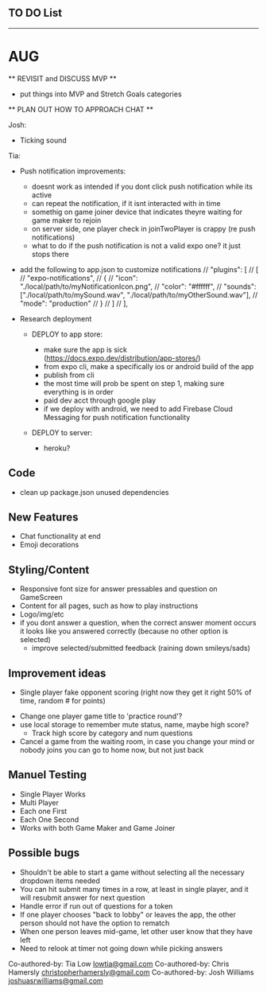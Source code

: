 ## TO DO List
***************************
# AUG

** REVISIT and DISCUSS MVP **
- put things into MVP and Stretch Goals categories

** PLAN OUT HOW TO APPROACH CHAT **


Josh:
- Ticking sound

Tia:
- Push notification improvements:
  - doesnt work as intended if you dont click push notification while its active 
  - can repeat the notification, if it isnt interacted with in time
  - somethig on game joiner device that indicates theyre waiting for game maker to rejoin
  - on server side, one player check in joinTwoPlayer is crappy (re push notifications)
  - what to do if the push notification is not a valid expo one? it just stops there  

- add the following to app.json to customize notifications
    // "plugins": [
    //   [
    //     "expo-notifications",
    //     {
    //       "icon": "./local/path/to/myNotificationIcon.png",
    //       "color": "#ffffff",
    //       "sounds": ["./local/path/to/mySound.wav", "./local/path/to/myOtherSound.wav"],
    //       "mode": "production"
    //     }
    //   ]
    // ],

- Research deployment 
  - DEPLOY to app store:
    - make sure the app is sick (https://docs.expo.dev/distribution/app-stores/)
    - from expo cli, make a specifically ios or android build of the app
    - publish from cli
    - the most time will prob be spent on step 1, making sure everything is in order
    - paid dev acct through google play
    - if we deploy with android, we need to add Firebase Cloud Messaging for push notification functionality

  - DEPLOY to server:
    - heroku?



## Code
- clean up package.json unused dependencies

## New Features
* Chat functionality at end
* Emoji decorations 

## Styling/Content
- Responsive font size for answer pressables and question on GameScreen
- Content for all pages, such as how to play instructions 
- Logo/img/etc
- if you dont answer a question, when the correct answer moment occurs it looks like you answered correctly (because no other option is selected)
  - improve selected/submitted feedback (raining down smileys/sads)

## Improvement ideas
* Single player fake opponent scoring (right now they get it right 50% of time, random # for points)
- Change one player game title to 'practice round'?
- use local storage to remember mute status, name, maybe high score? 
  - Track high score by category and num questions
- Cancel a game from the waiting room, in case you change your mind or nobody joins you can go to home now, but not just back

## Manuel Testing
- Single Player Works
- Multi Player
- Each one First
- Each One Second
- Works with both Game Maker and Game Joiner 

## Possible bugs
- Shouldn't be able to start a game without selecting all the necessary dropdown items needed
- You can hit submit many times in a row, at least in single player, and it will resubmit answer for next question
- Handle error if run out of questions for a token
- If one player chooses "back to lobby" or leaves the app, the other person should not have the option to rematch
- When one person leaves mid-game, let other user know that they have left
- Need to relook at timer not going down while picking answers









Co-authored-by: Tia Low <lowtia@gmail.com>
Co-authored-by: Chris Hamersly <christopherhamersly@gmail.com>
Co-authored-by: Josh Williams <joshuasrwilliams@gmail.com>
